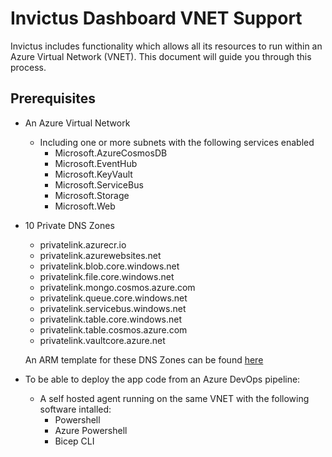 # Invictus Dashboard VNET Support

Invictus includes functionality which allows all its resources to run within an Azure Virtual Network (VNET). This document will guide you through this process.

## Prerequisites

- An Azure Virtual Network
  - Including one or more subnets with the following services enabled
    - Microsoft.AzureCosmosDB
    - Microsoft.EventHub
    - Microsoft.KeyVault
    - Microsoft.ServiceBus
    - Microsoft.Storage
    - Microsoft.Web
- 10 Private DNS Zones
  - privatelink.azurecr.io
  - privatelink.azurewebsites.net
  - privatelink.blob.core.windows.net
  - privatelink.file.core.windows.net
  - privatelink.mongo.cosmos.azure.com
  - privatelink.queue.core.windows.net
  - privatelink.servicebus.windows.net
  - privatelink.table.core.windows.net
  - privatelink.table.cosmos.azure.com
  - privatelink.vaultcore.azure.net
    
  An ARM template for these DNS Zones can be found [here](../scripts/invictusVnetDNSZones.json)

- To be able to deploy the app code from an Azure DevOps pipeline:
  - A self hosted agent running on the same VNET with the following software intalled:
    - Powershell
    - Azure Powershell
    - Bicep CLI
   
